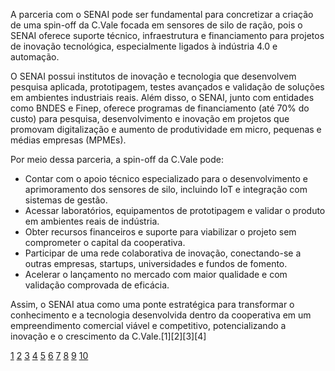 A parceria com o SENAI pode ser fundamental para concretizar a criação de uma spin-off da C.Vale focada em sensores de silo de ração, pois o SENAI oferece suporte técnico, infraestrutura e financiamento para projetos de inovação tecnológica, especialmente ligados à indústria 4.0 e automação.

O SENAI possui institutos de inovação e tecnologia que desenvolvem pesquisa aplicada, prototipagem, testes avançados e validação de soluções em ambientes industriais reais. Além disso, o SENAI, junto com entidades como BNDES e Finep, oferece programas de financiamento (até 70% do custo) para pesquisa, desenvolvimento e inovação em projetos que promovam digitalização e aumento de produtividade em micro, pequenas e médias empresas (MPMEs).

Por meio dessa parceria, a spin-off da C.Vale pode:
- Contar com o apoio técnico especializado para o desenvolvimento e aprimoramento dos sensores de silo, incluindo IoT e integração com sistemas de gestão.
- Acessar laboratórios, equipamentos de prototipagem e validar o produto em ambientes reais de indústria.
- Obter recursos financeiros e suporte para viabilizar o projeto sem comprometer o capital da cooperativa.
- Participar de uma rede colaborativa de inovação, conectando-se a outras empresas, startups, universidades e fundos de fomento.
- Acelerar o lançamento no mercado com maior qualidade e com validação comprovada de eficácia.

Assim, o SENAI atua como uma ponte estratégica para transformar o conhecimento e a tecnologia desenvolvida dentro da cooperativa em um empreendimento comercial viável e competitivo, potencializando a inovação e o crescimento da C.Vale.[1][2][3][4]

[1](https://www.fiepb.com.br/fiep/noticia/senai-e-bndes-investem-r-453-milhoes-em-91-projetos-de-digitalizacao-da-industria)
[2](https://agenciadenoticias.bndes.gov.br/industria/BNDES-e-Senai-lancam-chamada-de-R$-56-milhoes-para-digitalizacao-da-industria/)
[3](https://institutos.sc.senai.br/novos-produtos-e-negocios/)
[4](https://agenciabrasil.ebc.com.br/economia/noticia/2025-09/bndes-e-senai-vao-repassar-r-56-milhoes-para-industria-40)
[5](https://noticias.portaldaindustria.com.br/noticias/inovacao-e-tecnologia/transformacao-digital-5-novos-projetos-da-smart-factory-aceleram-digitalizacao-da-industria/)
[6](https://www.inova.unicamp.br/2025/08/conhecimento-academico-desenvolvido-na-unicamp-resulta-em-novas-empresas-spin-offs-academicas/)
[7](https://www.fiepb.com.br/fiep/noticia/conheca-os-33-projetos-de-industria-40-aprovados-na-chamada-smart-factory)
[8](https://www.rn.senai.br/senai-e-sesi-tem-r-4-milhoes-para-startups-criarem-projetos-inovadores-de-educacao/)
[9](https://www.senai.portaldaindustria.com.br/institucional/hubs-de-inovacao)
[10](https://www.universidadesenaicimatec.edu.br)

